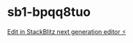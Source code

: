 # sb1-bpqq8tuo

[Edit in StackBlitz next generation editor ⚡️](https://stackblitz.com/~/github.com/Prakashkhatiwada/sb1-bpqq8tuo)